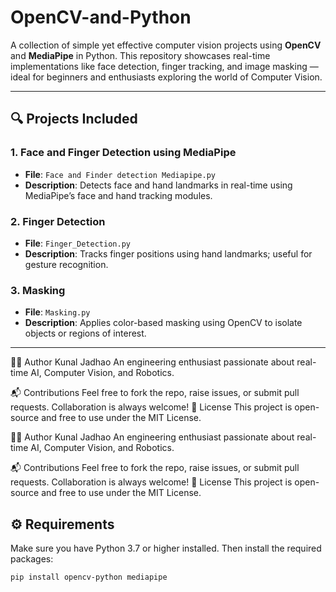 # OpenCV-and-Python

A collection of simple yet effective computer vision projects using **OpenCV** and **MediaPipe** in Python. This repository showcases real-time implementations like face detection, finger tracking, and image masking — ideal for beginners and enthusiasts exploring the world of Computer Vision.

---

## 🔍 Projects Included

### 1. Face and Finger Detection using MediaPipe
- **File**: `Face and Finder detection Mediapipe.py`
- **Description**: Detects face and hand landmarks in real-time using MediaPipe’s face and hand tracking modules.

### 2. Finger Detection
- **File**: `Finger_Detection.py`
- **Description**: Tracks finger positions using hand landmarks; useful for gesture recognition.

### 3. Masking
- **File**: `Masking.py`
- **Description**: Applies color-based masking using OpenCV to isolate objects or regions of interest.

---
👨‍💻 Author
Kunal Jadhao
An engineering enthusiast passionate about real-time AI, Computer Vision, and Robotics.

📬 Contributions
Feel free to fork the repo, raise issues, or submit pull requests. Collaboration is always welcome!
📄 License
This project is open-source and free to use under the MIT License.

👨‍💻 Author
Kunal Jadhao
An engineering enthusiast passionate about real-time AI, Computer Vision, and Robotics.

📬 Contributions
Feel free to fork the repo, raise issues, or submit pull requests. Collaboration is always welcome!
📄 License
This project is open-source and free to use under the MIT License.

## ⚙️ Requirements

Make sure you have Python 3.7 or higher installed. Then install the required packages:

```bash
pip install opencv-python mediapipe



